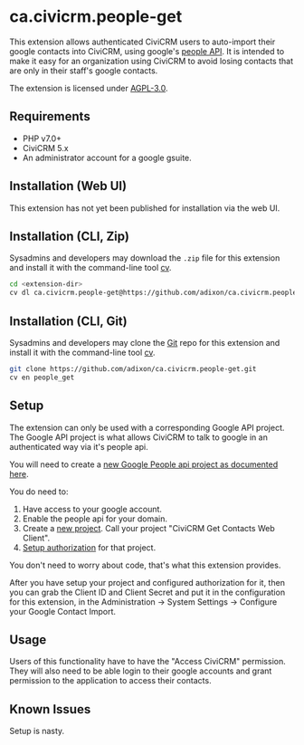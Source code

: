 # ca.civicrm.people-get

This extension allows authenticated CiviCRM users to auto-import their google contacts into CiviCRM, using google's [people API](https://developers.google.com/people/).
It is intended to make it easy for an organization using CiviCRM to avoid losing contacts that are only in their staff's google contacts.

The extension is licensed under [AGPL-3.0](LICENSE.txt).

## Requirements

* PHP v7.0+
* CiviCRM 5.x
* An administrator account for a google gsuite.

## Installation (Web UI)

This extension has not yet been published for installation via the web UI.

## Installation (CLI, Zip)

Sysadmins and developers may download the `.zip` file for this extension and
install it with the command-line tool [cv](https://github.com/civicrm/cv).

```bash
cd <extension-dir>
cv dl ca.civicrm.people-get@https://github.com/adixon/ca.civicrm.people-get/archive/master.zip
```

## Installation (CLI, Git)

Sysadmins and developers may clone the [Git](https://en.wikipedia.org/wiki/Git) repo for this extension and
install it with the command-line tool [cv](https://github.com/civicrm/cv).

```bash
git clone https://github.com/adixon/ca.civicrm.people-get.git
cv en people_get
```
## Setup

The extension can only be used with a corresponding Google API project. The Google API project is what allows CiviCRM to talk to google in an authenticated way via it's people api.

You will need to create a [new Google People api project as documented here](https://developers.google.com/people/v1/getting-started).

You do need to:
1. Have access to your google account.
2. Enable the people api for your domain.
3. Create a [new project](https://console.developers.google.com/apis/dashboard). Call your project "CiviCRM Get Contacts Web Client".
4. [Setup authorization](https://developers.google.com/people/v1/how-tos/authorizing?authuser=4) for that project.

You don't need to worry about code, that's what this extension provides.

After you have setup your project and configured authorization for it, then you can grab the Client ID and Client Secret and put it in the configuration for this extension, in the Administration -> System Settings -> Configure your Google Contact Import.

## Usage

Users of this functionality have to have the "Access CiviCRM" permission. They will also need to be able login to their google accounts and grant permission to the application to access their contacts.

## Known Issues

Setup is nasty.
